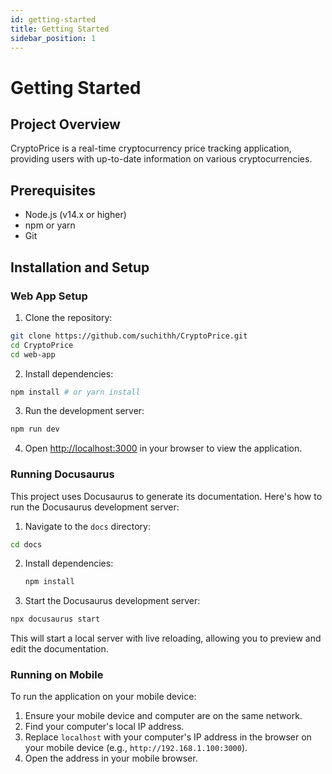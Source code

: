 ```yaml
---
id: getting-started
title: Getting Started
sidebar_position: 1
---
```


# Getting Started

## Project Overview

CryptoPrice is a real-time cryptocurrency price tracking application, providing users with up-to-date information on various cryptocurrencies.

## Prerequisites

- Node.js (v14.x or higher)
- npm or yarn
- Git

## Installation and Setup

### Web App Setup

1.  Clone the repository:

   ```bash
   git clone https://github.com/suchithh/CryptoPrice.git
   cd CryptoPrice
   cd web-app
   ```
2.  Install dependencies:

   ```bash
   npm install # or yarn install
   ```
3.  Run the development server:

   ```bash
   npm run dev
   ```
4.  Open [http://localhost:3000](http://localhost:3000) in your browser to view the application.

### Running Docusaurus

This project uses Docusaurus to generate its documentation. Here's how to run the Docusaurus development server:

1.  Navigate to the `docs` directory:

   ```bash
   cd docs
   ```
2. Install dependencies:

   ```bash
   npm install
   ```
3.  Start the Docusaurus development server:

   ```bash
   npx docusaurus start
   ```

This will start a local server with live reloading, allowing you to preview and edit the documentation.

### Running on Mobile

To run the application on your mobile device:

1.  Ensure your mobile device and computer are on the same network.
2.  Find your computer's local IP address.
3.  Replace `localhost` with your computer's IP address in the browser on your mobile device (e.g., `http://192.168.1.100:3000`).
4.  Open the address in your mobile browser.
